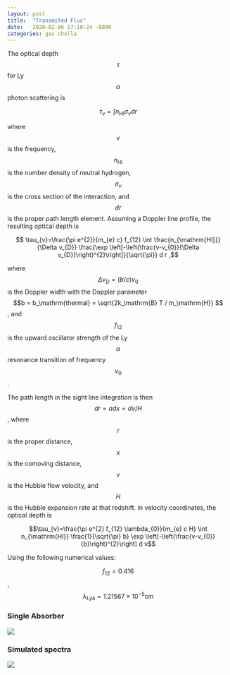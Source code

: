 ```yaml
---
layout: post
title:  "Transmited Flux"
date:   2020-02-06 17:10:24 -0800
categories: gas cholla
---
```


The optical depth $$\tau$$ for Ly$$\alpha$$ photon scattering is

$$\tau_{v}=\int n_{\mathrm{HI}} \sigma_{v} d r$$

where $$v$$ is the frequency, $$n_{\mathrm{HI}}$$ is the number density of neutral hydrogen,
$$\sigma_{v}$$ is the cross section of the interaction, and $$dr$$ is the proper path
length element. Assuming a Doppler line profile, the resulting optical depth is

$$ \tau_{v}=\frac{\pi e^{2}}{m_{e} c} f_{12} \int \frac{n_{\mathrm{HI}}}{\Delta v_{D}} \frac{\exp \left[-\left(\frac{v-v_{0}}{\Delta v_{D}}\right)^{2}\right]}{\sqrt{\pi}} d r ,$$

where $$\Delta v_{D}= (b/c)v_{0} $$ is the Doppler width with the Doppler parameter
 $$b = b_\mathrm{thermal} = \sqrt{2k_\mathrm{B} T / m_\mathrm{H}} $$, and $$f_{12}$$ is the upward oscillator strength of the Ly$$\alpha$$ resonance transition of frequency $$v_0$$.
 
The path length in the sight line integration is then $$dr = a dx =  dv/H$$, where $$r$$ is the proper distance, $$x$$ is the comoving distance, $$v$$ is the
Hubble flow velocity, and $$H$$ is the Hubble expansion rate at that redshift. In
velocity coordinates, the optical depth is

$$\tau_{v}=\frac{\pi e^{2} f_{12} \lambda_{0}}{m_{e} c H} \int n_{\mathrm{HI}} \frac{1}{\sqrt{\pi} b} \exp \left[-\left(\frac{v-v_{0}}{b}\right)^{2}\right] d v$$

<!-- 
Although the gas data is fixed at the grid resolution, we can choose an arbitrary spectral resolution $$N_\mathrm{pix}$$ along the LOS. We also take the gas values as
constant across each cell. With $$i$$ as the cell index, and $$j$$ as the pixel index,
the discretized version of the optical depth is -->


Using the following numerical values:


$$ f_{12} = 0.416 $$,   $$ \lambda_{\mathrm{Lya}} = 1.21567  \times 10^{-5}   \mathrm{cm} $$ 



### Single Absorber


<img src="{{ site.url }}assets/images/single_absorber.png">


### Simulated spectra

 
<img src="{{ site.url }}assets/images/transmited_flux_130.png">
